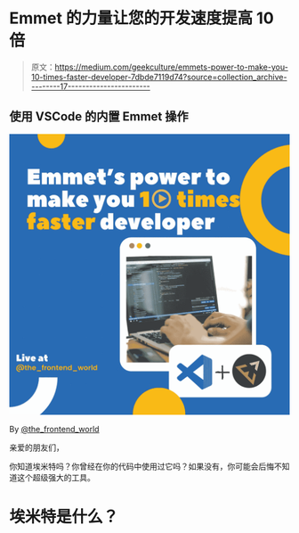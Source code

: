 # Emmet 的力量让您的开发速度提高 10 倍

> 原文：<https://medium.com/geekculture/emmets-power-to-make-you-10-times-faster-developer-7dbde7119d74?source=collection_archive---------17----------------------->

## 使用 VSCode 的内置 Emmet 操作

![](img/dd7b53d72c19935f25ba5ac5276d8df2.png)

By [@the_frontend_world](https://www.instagram.com/the_frontend_world/)

亲爱的朋友们，

你知道埃米特吗？你曾经在你的代码中使用过它吗？如果没有，你可能会后悔不知道这个超级强大的工具。

# 埃米特是什么？